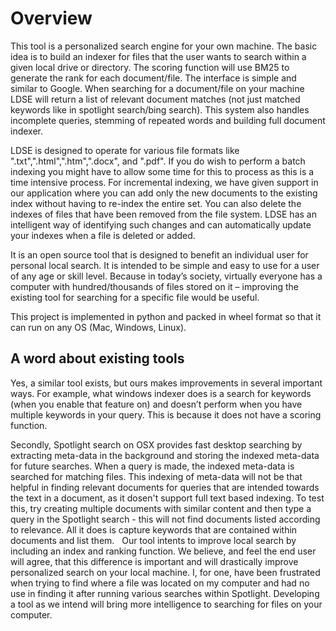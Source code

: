 # Overview

This tool is a personalized search engine for your own machine. The basic idea is to build an indexer for files that the user wants to search within a given local drive or directory. The scoring function will use BM25 to generate the rank for each document/file. The interface is simple and similar to Google. When searching for a document/file on your machine LDSE will return a list of relevant document matches (not just matched keywords like in spotlight search/bing search). This system also handles incomplete queries, stemming of repeated words and building full document indexer.


LDSE is designed to operate for various file formats like ".txt",".html",".htm",".docx", and ".pdf". If you do wish to perform a batch indexing you might have to allow some time for this to process as this is a time intensive process. For incremental indexing, we have given support in our application where you can add only the new documents to the existing index without having to re-index the entire set. You can also delete the indexes of files that have been removed from the file system. LDSE has an intelligent way of identifying such changes and can automatically update your indexes when a file is deleted or added.

It is an open source tool that is designed to benefit an individual user for personal local search. It is intended to be simple and easy to use for a user of any age or skill level. Because in today’s society, virtually everyone has a computer with hundred/thousands of files stored on it – improving the existing tool for searching for a specific file would be useful.

This project is implemented in python and packed in wheel format so that it can run on any OS (Mac, Windows, Linux).


## A word about existing tools

Yes, a similar tool exists, but ours makes improvements in several important ways. For example, what windows indexer does is a search for keywords (when you enable that feature on) and doesn’t perform when you have multiple keywords in your query. This is because it does not have a scoring function.

Secondly, Spotlight search on OSX provides fast desktop searching by extracting meta-data in the background and storing the indexed meta-data for future searches. When a query is made, the indexed meta-data is searched for matching files. This indexing of meta-data will not be that helpful in finding relevant documents for queries that are intended towards the text in a document, as it dosen't support full text based indexing. To test this, try creating multiple documents with similar content and then type a query in the Spotlight search - this will not find documents listed according to relevance. All it does is capture keywords that are contained within documents and list them.
 
Our tool intents to improve local search by including an index and ranking function. We believe, and feel the end user will agree, that this difference is important and will drastically improve personalized search on your local machine. I, for one, have been frustrated when trying to find where a file was located on my computer and had no use in finding it after running various searches within Spotlight. Developing a tool as we intend will bring more intelligence to searching for files on your computer.
